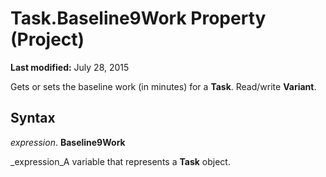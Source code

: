 
# Task.Baseline9Work Property (Project)

 **Last modified:** July 28, 2015

Gets or sets the baseline work (in minutes) for a  **Task**. Read/write  **Variant**.

## Syntax

 _expression_. **Baseline9Work**

 _expression_A variable that represents a  **Task** object.


